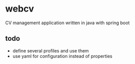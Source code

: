# webcv
CV management application written in java with spring boot


## todo
 * define several profiles and use them
 * use yaml for configuration instead of properties
